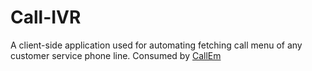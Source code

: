 # Call-IVR

A client-side application used for automating fetching call menu of any customer service phone line. Consumed by [CallEm](https://github.com/FarzanAli/CallEm)
